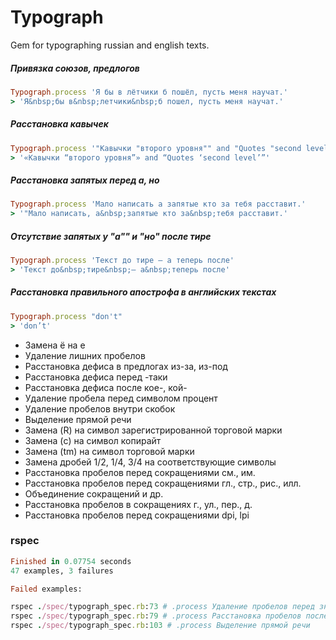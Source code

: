 # Typograph

Gem for typographing russian and english texts.

##### Привязка союзов, предлогов
``` ruby
Typograph.process 'Я бы в лётчики б пошёл, пусть меня научат.'
> 'Я&nbsp;бы в&nbsp;летчики&nbsp;б пошел, пусть меня научат.'
```

##### Расстановка кавычек
``` ruby
Typograph.process '"Кавычки "второго уровня"" and "Quotes "second level""'
> '«Кавычки “второго уровня”» and “Quotes ‘second level’”'
```

##### Расстановка запятых перед а, но
``` ruby
Typograph.process 'Мало написать а запятые кто за тебя расставит.'
> '"Мало написать, а&nbsp;запятые кто за&nbsp;тебя расставит.'
```

##### Отсутствие запятых у "а"" и "но" после тире
``` ruby
Typograph.process 'Текст до тире – а теперь после'
> 'Текст до&nbsp;тире&nbsp;— а&nbsp;теперь после'
```

##### Расстановка правильного апострофа в английских текстах
``` ruby
Typograph.process "don't"
> 'don’t'
```


- Замена ё на е
- Удаление лишних пробелов
- Расстановка дефиса в предлогах из-за, из-под
- Расстановка дефиса перед -таки
- Расстановка дефиса после кое-, кой-
- Удаление пробела перед символом процент
- Удаление пробелов внутри скобок
- Выделение прямой речи
- Замена (R) на символ зарегистрированной торговой марки
- Замена (c) на символ копирайт
- Замена (tm) на символ торговой марки
- Замена дробей 1/2, 1/4, 3/4 на соответствующие символы
- Расстановка пробелов перед сокращениями см., им.
- Расстановка пробелов перед сокращениями гл., стр., рис., илл.
- Объединение сокращений и др.
- Расстановка пробелов в сокращениях г., ул., пер., д.
- Расстановка пробелов перед сокращениями dpi, lpi

### rspec

``` ruby
Finished in 0.07754 seconds
47 examples, 3 failures

Failed examples:

rspec ./spec/typograph_spec.rb:73 # .process Удаление пробелов перед знаками препинания
rspec ./spec/typograph_spec.rb:79 # .process Расстановка пробелов после знака препинания
rspec ./spec/typograph_spec.rb:103 # .process Выделение прямой речи
```

